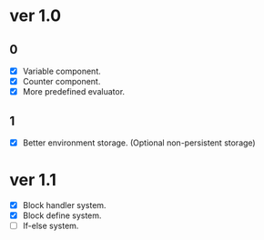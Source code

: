 # ver 1.0

## 0
- [x] Variable component.
- [x] Counter component.
- [x] More predefined evaluator.

## 1
- [x] Better environment storage. (Optional non-persistent storage)

# ver 1.1

- [x] Block handler system.
- [x] Block define system.
- [ ] If-else system.
